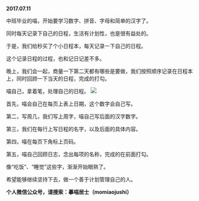 
          
**2017.07.11**

中班毕业的喵，开始要学习数字、拼音、字母和简单的汉字了。

同时每天记录下自己的日程，生活有计划性，也是很有益处的。

于是，我们给秒买了个小日程本，每天记录一下自己的日程。

这个记录日程的过程，也和记日记差不多。

晚上，我们会一起，商量一下第二天都有哪些是要做，我们按照顺序记录在日程本上，同时回顾一下当天的日程，完成的打勾。

喵自己，拿着笔，处理自己的日程。
![](http://imglf.nosdn.127.net/img/aG9WLzk3R3hJUmpzZklNL3cwS1lYSUErTlUxZ1ZLWGFlMkg4eXRUNm40OD0.jpg)


首先，喵会自己在每页上表上日期，这个数字会自己写。

第二，写周几，我们写上周字，喵自己写后面的汉字数字。

第三，我们在每行上写日程的名字，以及后面的具体内容。

第四，喵在每页下角标上页码。

第五，喵自己回顾日志，念出每项的名称，完成的在前面打勾。

像“吃饭”、“睡觉”这些字，渐渐开始眼熟了。

希望能够继续坚持下去，做一个善于计划管理自己的人。


**个人微信公众号，请搜索：摹喵居士（momiaojushi）**

        